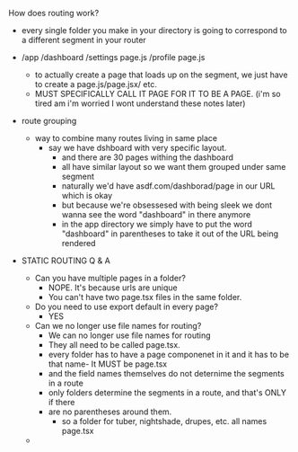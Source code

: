 How does routing work?

- every single folder you make in your directory is going to correspond to a different segment in your router
- /app
    /dashboard
        /settings
            page.js
        /profile
            page.js
    - to actually create a page that loads up on the segment, we just have to create a page.js/page.jsx/ etc. 
    - MUST SPECIFICALLY CALL IT PAGE FOR IT TO BE A PAGE. (i'm so tired am i'm worried I wont understand these notes later)

- route grouping
    - way to combine many routes living in same place
        - say we have dshboard with very specific layout. 
            - and there are 30 pages withing the dashboard
            - all have similar layout so we want them grouped under same segment
            - naturally we'd have asdf.com/dashborad/page in our URL which is okay 
            - but because we're obsessesed with being sleek we dont wanna see the word "dashboard" in there anymore
            - in the app directory we simply have to put the word "dashboard" in parentheses to take it out of the URL being rendered

- STATIC ROUTING Q & A
    - Can you have multiple pages in a folder? 
        - NOPE. It's because urls are unique
        - You can't have two page.tsx files in the same folder. 
    - Do you need to use export default in every page?
        - YES
    - Can we no longer use file names for routing? 
        - We can no longer use file names for routing
        - They all need to be called page.tsx. 
        - every folder has to have a page componenet in it and it has to be that name- It MUST be page.tsx
        - and the field names themselves do not deternime the segments in a route
        - only folders determine the segments in a route, and that's ONLY if there 
        - are no parentheses around them. 
            - so a folder for tuber, nightshade, drupes, etc. all names page.tsx
    - 
